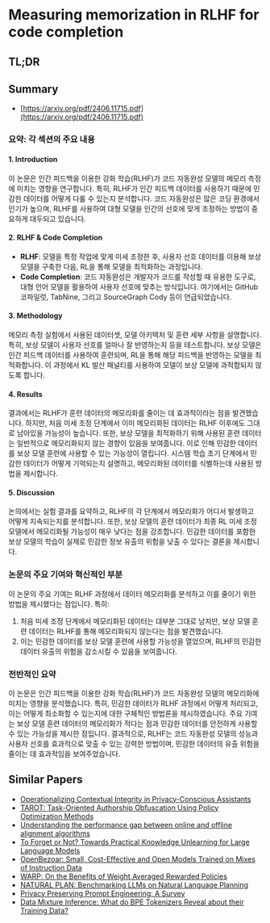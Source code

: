 # Measuring memorization in RLHF for code completion
## TL;DR
## Summary
- [https://arxiv.org/pdf/2406.11715.pdf](https://arxiv.org/pdf/2406.11715.pdf)

### 요약: 각 섹션의 주요 내용

#### 1. **Introduction**
이 논문은 인간 피드백을 이용한 강화 학습(RLHF)가 코드 자동완성 모델의 메모리 측정에 미치는 영향을 연구합니다. 특히, RLHF가 인간 피드백 데이터를 사용하기 때문에 민감한 데이터를 어떻게 다룰 수 있는지 분석합니다. 코드 자동완성은 많은 코딩 환경에서 인기가 높으며, RLHF를 사용하여 대형 모델을 인간의 선호에 맞게 조정하는 방법이 중요하게 대두되고 있습니다.

#### 2. **RLHF & Code Completion**
- **RLHF**: 모델을 특정 작업에 맞게 미세 조정한 후, 사용자 선호 데이터를 이용해 보상 모델을 구축한 다음, RL을 통해 모델을 최적화하는 과정입니다. 
- **Code Completion**: 코드 자동완성은 개발자가 코드를 작성할 때 유용한 도구로, 대형 언어 모델을 활용하여 사용자 선호에 맞추는 방식입니다. 여기에서는 GitHub 코파일럿, TabNine, 그리고 SourceGraph Cody 등이 언급되었습니다.

#### 3. **Methodology**
메모리 측정 실험에서 사용된 데이터셋, 모델 아키텍처 및 훈련 세부 사항을 설명합니다. 특히, 보상 모델이 사용자 선호를 얼마나 잘 반영하는지 등을 테스트합니다. 보상 모델은 인간 피드백 데이터를 사용하여 훈련되며, RL을 통해 해당 피드백을 반영하는 모델을 최적화합니다. 이 과정에서 KL 발산 패널티를 사용하여 모델이 보상 모델에 과적합되지 않도록 합니다.

#### 4. **Results**
결과에서는 RLHF가 훈련 데이터의 메모리화를 줄이는 데 효과적이라는 점을 발견했습니다. 하지만, 처음 미세 조정 단계에서 이미 메모리화된 데이터는 RLHF 이후에도 그대로 남아있을 가능성이 높습니다. 또한, 보상 모델을 최적화하기 위해 사용된 훈련 데이터는 일반적으로 메모리화되지 않는 경향이 있음을 보여줍니다. 이로 인해 민감한 데이터를 보상 모델 훈련에 사용할 수 있는 가능성이 열립니다. 시스템 학습 초기 단계에서 민감한 데이터가 어떻게 기억되는지 설명하고, 메모리화된 데이터를 식별하는데 사용된 방법을 제시합니다.

#### 5. **Discussion**
논의에서는 실험 결과를 요약하고, RLHF의 각 단계에서 메모리화가 어디서 발생하고 어떻게 지속되는지를 분석합니다. 또한, 보상 모델의 훈련 데이터가 최종 RL 미세 조정 모델에서 메모리화될 가능성이 매우 낮다는 점을 강조합니다. 민감한 데이터를 포함한 보상 모델의 학습이 실제로 민감한 정보 유출의 위험을 낮출 수 있다는 결론을 제시합니다.

### 논문의 주요 기여와 혁신적인 부분
이 논문의 주요 기여는 RLHF 과정에서 데이터 메모리화를 분석하고 이를 줄이기 위한 방법을 제시했다는 점입니다. 특히:
1. 처음 미세 조정 단계에서 메모리화된 데이터는 대부분 그대로 남지만, 보상 모델 훈련 데이터는 RLHF를 통해 메모리화되지 않는다는 점을 발견했습니다.
2. 이는 민감한 데이터를 보상 모델 훈련에 사용할 가능성을 열었으며, RLHF의 민감한 데이터 유출의 위험을 감소시킬 수 있음을 보여줍니다.

### 전반적인 요약
이 논문은 인간 피드백을 이용한 강화 학습(RLHF)가 코드 자동완성 모델의 메모리화에 미치는 영향을 분석했습니다. 특히, 민감한 데이터가 RLHF 과정에서 어떻게 처리되고, 이는 어떻게 최소화할 수 있는지에 대한 구체적인 방법론을 제시하였습니다. 주요 기여는 보상 모델 훈련 데이터의 메모리화가 적다는 점과 민감한 데이터를 안전하게 사용할 수 있는 가능성을 제시한 점입니다. 결과적으로, RLHF는 코드 자동완성 모델의 성능과 사용자 선호를 효과적으로 맞출 수 있는 강력한 방법이며, 민감한 데이터의 유출 위험을 줄이는 데 효과적임을 보여주었습니다.

## Similar Papers
- [Operationalizing Contextual Integrity in Privacy-Conscious Assistants](2408.02373.md)
- [TAROT: Task-Oriented Authorship Obfuscation Using Policy Optimization Methods](2407.21630.md)
- [Understanding the performance gap between online and offline alignment algorithms](2405.08448.md)
- [To Forget or Not? Towards Practical Knowledge Unlearning for Large Language Models](2407.01920.md)
- [OpenBezoar: Small, Cost-Effective and Open Models Trained on Mixes of Instruction Data](2404.12195.md)
- [WARP: On the Benefits of Weight Averaged Rewarded Policies](2406.16768.md)
- [NATURAL PLAN: Benchmarking LLMs on Natural Language Planning](2406.04520.md)
- [Privacy Preserving Prompt Engineering: A Survey](2404.06001.md)
- [Data Mixture Inference: What do BPE Tokenizers Reveal about their Training Data?](2407.16607.md)
